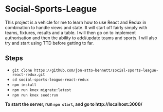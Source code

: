 # Social-Sports-League
This project is a vehicle for me to learn how to use React and Redux in combination to handle views and state. It will start off fairly simply with teams, fixtures, results and a table. I will then go on to implement authorisation and then the ability to add/update teams and sports. I will also try and start using TTD before getting to far.

## Steps
* `git clone https://github.com/jon-atto-bennett/social-sports-league-react-redux.git`
* `cd social-sports-league-react-redux`
* `npm install`
* `npm run knex migrate:latest`
* `npm run knex seed:run`

 **To start the server, run `npm start`, and go to http://localhost:3000/**
